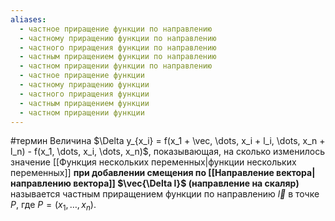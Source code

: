 ```yaml
---
aliases:
  - частное приращение функции по направлению
  - частному приращению функции по направлению
  - частного приращения функции по направлению
  - частным приращением функции по направлению
  - частном приращении функции по направлению
  - частное приращение функции
  - частному приращению функции
  - частного приращения функции
  - частным приращением функции
  - частном приращении функции
---
```

#термин 
Величина $\Delta y_{x_i} = f(x_1 + \vec, \dots, x_i + l_i, \dots, x_n + l_n) - f(x_1, \dots, x_i, \dots, x_n)$, показывающая, на сколько изменилось значение [[Функция нескольких переменных|функции нескольких переменных]] **при добавлении смещения по [[Направление вектора|направлению вектора]] $\vec{\Delta l}$ (направление на скаляр)** называется частным приращением функции по направлению $\vec{l}$ в точке $P$, где $P = (x_1, \dots, x_n)$. 